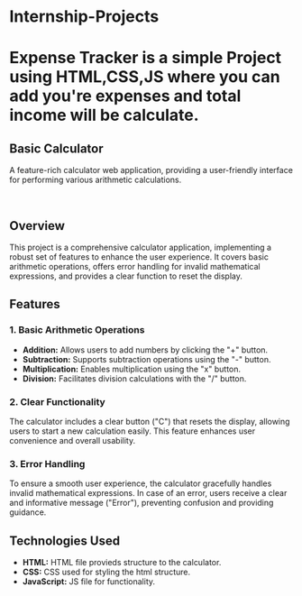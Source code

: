 # Internship-Projects
# Expense Tracker is a simple Project using HTML,CSS,JS where you can add you're  expenses and total income will be calculate.

## Basic Calculator

A feature-rich calculator web application, providing a user-friendly interface for performing various arithmetic calculations.

<br>


## Overview

This project is a comprehensive calculator application, implementing a robust set of features to enhance the user experience. It covers basic arithmetic operations, offers error handling for invalid mathematical expressions, and provides a clear function to reset the display.

## Features


### 1. Basic Arithmetic Operations

- **Addition:** Allows users to add numbers by clicking the "+" button.
- **Subtraction:** Supports subtraction operations using the "-" button.
- **Multiplication:** Enables multiplication using the "x" button.
- **Division:** Facilitates division calculations with the "/" button.

### 2. Clear Functionality

The calculator includes a clear button ("C") that resets the display, allowing users to start a new calculation easily. This feature enhances user convenience and overall usability.

### 3. Error Handling

To ensure a smooth user experience, the calculator gracefully handles invalid mathematical expressions. In case of an error, users receive a clear and informative message ("Error"), preventing confusion and providing guidance.

## Technologies Used
- **HTML:** HTML file provieds structure to the calculator.
- **CSS:** CSS used for styling the html structure.
- **JavaScript:** JS file for functionality.
